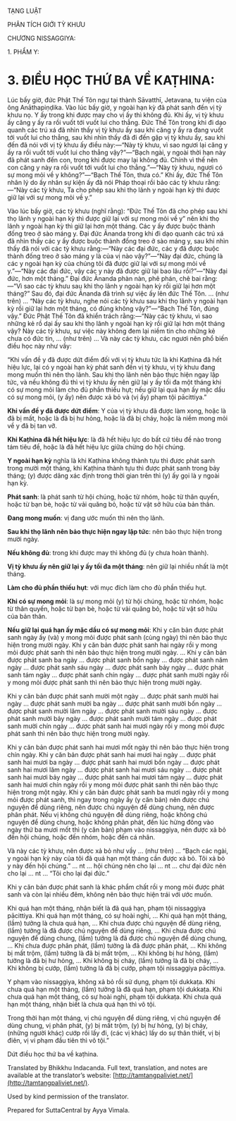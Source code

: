  

TẠNG LUẬT

PHÂN TÍCH GIỚI TỲ KHƯU

CHƯƠNG NISSAGGIYA:

1\. PHẨM Y:

# 3\. ĐIỀU HỌC THỨ BA VỀ KAṬHINA:

Lúc bấy giờ, đức Phật Thế Tôn ngự tại thành Sāvatthī, Jetavana, tu viện của ông Anāthapiṇḍika. Vào lúc bấy giờ, y ngoài hạn kỳ đã phát sanh đến vị tỳ khưu nọ. Y ấy trong khi được may cho vị ấy thì không đủ. Khi ấy, vị tỳ khưu ấy căng y ấy ra rồi vuốt tới vuốt lui cho thẳng. Đức Thế Tôn trong khi đi dạo quanh các trú xá đã nhìn thấy vị tỳ khưu ấy sau khi căng y ấy ra đang vuốt tới vuốt lui cho thẳng, sau khi nhìn thấy đã đi đến gặp vị tỳ khưu ấy, sau khi đến đã nói với vị tỳ khưu ấy điều này:—“Này tỳ khưu, vì sao ngươi lại căng y ấy ra rồi vuốt tới vuốt lui cho thẳng vậy?”—“Bạch ngài, y ngoài thời hạn này đã phát sanh đến con, trong khi được may lại không đủ. Chính vì thế nên con căng y này ra rồi vuốt tới vuốt lui cho thẳng.”—“Này tỳ khưu, ngươi có sự mong mỏi về y không?”—“Bạch Thế Tôn, thưa có.” Khi ấy, đức Thế Tôn nhân lý do ấy nhân sự kiện ấy đã nói Pháp thoại rồi bảo các tỳ khưu rằng:—“Này các tỳ khưu, Ta cho phép sau khi thọ lãnh y ngoài hạn kỳ thì được giữ lại với sự mong mỏi về y.”

Vào lúc bấy giờ, các tỳ khưu (nghĩ rằng): “Đức Thế Tôn đã cho phép sau khi thọ lãnh y ngoài hạn kỳ thì được giữ lại với sự mong mỏi về y” nên khi thọ lãnh y ngoài hạn kỳ thì giữ lại hơn một tháng. Các y ấy được buộc thành đống treo ở sào máng y. Đại đức Ānanda trong khi đi dạo quanh các trú xá đã nhìn thấy các y ấy được buộc thành đống treo ở sào máng y, sau khi nhìn thấy đã nói với các tỳ khưu rằng:—“Này các đại đức, các y đã được buộc thành đống treo ở sào máng y là của vị nào vậy?”—“Này đại đức, chúng là các y ngoài hạn kỳ của chúng tôi đã được giữ lại với sự mong mỏi về y.”—“Này các đại đức, vậy các y này đã được giữ lại bao lâu rồi?”—“Này đại đức, hơn một tháng.” Đại đức Ānanda phàn nàn, phê phán, chê bai rằng:—“Vì sao các tỳ khưu sau khi thọ lãnh y ngoài hạn kỳ rồi giữ lại hơn một tháng?” Sau đó, đại đức Ānanda đã trình sự việc ấy lên đức Thế Tôn. … (như trên) … “Này các tỳ khưu, nghe nói các tỳ khưu sau khi thọ lãnh y ngoài hạn kỳ rồi giữ lại hơn một tháng, có đúng không vậy?”—“Bạch Thế Tôn, đúng vậy.” Đức Phật Thế Tôn đã khiển trách rằng:—“Này các tỳ khưu, vì sao những kẻ rồ dại ấy sau khi thọ lãnh y ngoài hạn kỳ rồi giữ lại hơn một tháng vậy? Này các tỳ khưu, sự việc này không đem lại niềm tin cho những kẻ chưa có đức tin, … (như trên) … Và này các tỳ khưu, các ngươi nên phổ biến điều học này như vầy:

“Khi vấn đề y đã được dứt điểm đối với vị tỳ khưu tức là khi Kaṭhina đã hết hiệu lực, lại có y ngoài hạn kỳ phát sanh đến vị tỳ khưu, vị tỳ khưu đang mong muốn thì nên thọ lãnh. Sau khi thọ lãnh nên bảo thực hiện ngay lập tức, và nếu không đủ thì vị tỳ khưu ấy nên giữ lại y ấy tối đa một tháng khi có sự mong mỏi làm cho đủ phần thiếu hụt; nếu giữ lại quá hạn ấy mặc dầu có sự mong mỏi, (y ấy) nên được xả bỏ và (vị ấy) phạm tội pācittiya.”

**Khi vấn đề y đã được dứt điểm**: Y của vị tỳ khưu đã được làm xong, hoặc là đã bị mất, hoặc là đã bị hư hỏng, hoặc là đã bị cháy, hoặc là niềm mong mỏi về y đã bị tan vỡ.

**Khi Kaṭhina đã hết hiệu lực**: là đã hết hiệu lực do bất cứ tiêu đề nào trong tám tiêu đề, hoặc là đã hết hiệu lực giữa chừng do hội chúng.

**Y ngoài hạn kỳ** nghĩa là khi Kaṭhina không thành tựu thì được phát sanh trong mười một tháng, khi Kaṭhina thành tựu thì được phát sanh trong bảy tháng; (y) được dâng xác định trong thời gian trên thì (y) ấy gọi là y ngoài hạn kỳ.

**Phát sanh**: là phát sanh từ hội chúng, hoặc từ nhóm, hoặc từ thân quyến, hoặc từ bạn bè, hoặc từ vải quăng bỏ, hoặc từ vật sở hữu của bản thân.

**Đang mong muốn**: vị đang ước muốn thì nên thọ lãnh.

**Sau khi thọ lãnh nên bảo thực hiện ngay lập tức**: nên bảo thực hiện trong mười ngày.

**Nếu không đủ**: trong khi được may thì không đủ (y chưa hoàn thành).

**Vị tỳ khưu ấy nên giữ lại y ấy tối đa một tháng**: nên giữ lại nhiều nhất là một tháng.

**Làm cho đủ phần thiếu hụt**: với mục đích làm cho đủ phần thiếu hụt.

**Khi có sự mong mỏi**: là sự mong mỏi (y) từ hội chúng, hoặc từ nhóm, hoặc từ thân quyến, hoặc từ bạn bè, hoặc từ vải quăng bỏ, hoặc từ vật sở hữu của bản thân.

**Nếu giữ lại quá hạn ấy mặc dầu có sự mong mỏi**: Khi y căn bản được phát sanh ngày ấy (và) y mong mỏi được phát sanh (cùng ngày) thì nên bảo thực hiện trong mười ngày. Khi y căn bản được phát sanh hai ngày rồi y mong mỏi được phát sanh thì nên bảo thực hiện trong mười ngày. ... Khi y căn bản được phát sanh ba ngày ... được phát sanh bốn ngày ... được phát sanh năm ngày ... được phát sanh sáu ngày ... được phát sanh bảy ngày ... được phát sanh tám ngày ... được phát sanh chín ngày ... được phát sanh mười ngày rồi y mong mỏi được phát sanh thì nên bảo thực hiện trong mười ngày.

Khi y căn bản được phát sanh mười một ngày ... được phát sanh mười hai ngày ... được phát sanh mười ba ngày ... được phát sanh mười bốn ngày ... được phát sanh mười lăm ngày ... được phát sanh mười sáu ngày ... được phát sanh mười bảy ngày ... được phát sanh mười tám ngày ... được phát sanh mười chín ngày ... được phát sanh hai mươi ngày rồi y mong mỏi được phát sanh thì nên bảo thực hiện trong mười ngày.

Khi y căn bản được phát sanh hai mươi mốt ngày thì nên bảo thực hiện trong chín ngày. Khi y căn bản được phát sanh hai mươi hai ngày ... được phát sanh hai mươi ba ngày ... được phát sanh hai mươi bốn ngày ... được phát sanh hai mươi lăm ngày ... được phát sanh hai mươi sáu ngày ... được phát sanh hai mươi bảy ngày ... được phát sanh hai mươi tám ngày ... được phát sanh hai mươi chín ngày rồi y mong mỏi được phát sanh thì nên bảo thực hiện trong một ngày. Khi y căn bản được phát sanh ba mươi ngày rồi y mong mỏi được phát sanh, thì ngay trong ngày ấy (y căn bản) nên được chú nguyện để dùng riêng, nên được chú nguyện để dùng chung, nên được phân phát. Nếu vị không chú nguyện để dùng riêng, hoặc không chú nguyện để dùng chung, hoặc không phân phát, đến lúc hừng đông vào ngày thứ ba mươi mốt thì (y căn bản) phạm vào nissaggiya, nên được xả bỏ đến hội chúng, hoặc đến nhóm, hoặc đến cá nhân.

Và này các tỳ khưu, nên được xả bỏ như vầy … (như trên) … “Bạch các ngài, y ngoài hạn kỳ này của tôi đã quá hạn một tháng cần được xả bỏ. Tôi xả bỏ y này đến hội chúng.” … nt … hội chúng nên cho lại … nt … chư đại đức nên cho lại … nt … “Tôi cho lại đại đức.”

Khi y căn bản được phát sanh là khác phẩm chất rồi y mong mỏi được phát sanh và còn lại nhiều đêm, không nên bảo thực hiện trái với ước muốn.

Khi quá hạn một tháng, nhận biết là đã quá hạn, phạm tội nissaggiya pācittiya. Khi quá hạn một tháng, có sự hoài nghi, ... Khi quá hạn một tháng, (lầm) tưởng là chưa quá hạn, ... Khi chưa được chú nguyện để dùng riêng, (lầm) tưởng là đã được chú nguyện để dùng riêng, ... Khi chưa được chú nguyện để dùng chung, (lầm) tưởng là đã được chú nguyện để dùng chung, ... Khi chưa được phân phát, (lầm) tưởng là đã được phân phát, ... Khi không bị mất trộm, (lầm) tưởng là đã bị mất trộm, ... Khi không bị hư hỏng, (lầm) tưởng là đã bị hư hỏng, ... Khi không bị cháy, (lầm) tưởng là đã bị cháy, ... Khi không bị cướp, (lầm) tưởng là đã bị cướp, phạm tội nissaggiya pācittiya.

Y phạm vào nissaggiya, không xả bỏ rồi sử dụng, phạm tội dukkaṭa. Khi chưa quá hạn một tháng, (lầm) tưởng là đã quá hạn, phạm tội dukkaṭa. Khi chưa quá hạn một tháng, có sự hoài nghi, phạm tội dukkaṭa. Khi chưa quá hạn một tháng, nhận biết là chưa quá hạn thì vô tội.

Trong thời hạn một tháng, vị chú nguyện để dùng riêng, vị chú nguyện để dùng chung, vị phân phát, (y) bị mất trộm, (y) bị hư hỏng, (y) bị cháy, (những người khác) cướp rồi lấy đi, (các vị khác) lấy do sự thân thiết, vị bị điên, vị vi phạm đầu tiên thì vô tội.”

Dứt điều học thứ ba về kaṭhina.

Translated by Bhikkhu Indacanda. Full text, translation, and notes are available at the translator’s website: [http://tamtangpaliviet.net/](http://tamtangpaliviet.net/).

Used by kind permission of the translator.

Prepared for SuttaCentral by Ayya Vimala.